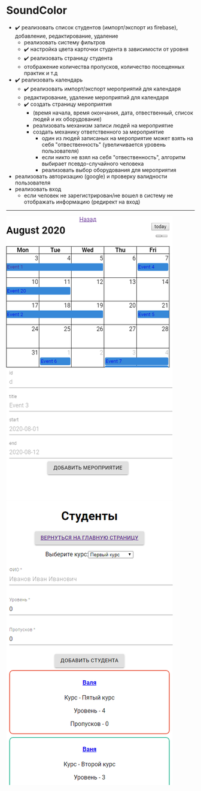 # SoundColor
- ✔️ реализовать список студентов (импорт/экспорт из firebase), добавление, редактирование, удаление
	- реализовать систему фильтров
	- ✔️ настройка цвета карточки студента в зависимости от уровня 
	- ✔️ реализовать страницу студента
	- отображение количества пропусков, количество посещенных практик и т.д
- ✔️ реализовать календарь 
	- ✔️ реализовать импорт/экспорт мероприятий для календаря
	- редактирование, удаление мероприятий для календаря
	- ✔️ создать страницу мероприятия 
		- (время начала, время окончания, дата, отвественный, список людей и их оборудование)
		- реализовать механизм записи людей	на мероприятие
		- создать механику ответственного за мероприятие 
			- один из людей записаных на мероприятие может взять на себя "отвественность" (увеличивается уровень пользователя)
			- если никто не взял на себя "отвественность", алгоритм выбирает псевдо-случайного человека
			- реализовать выбор оборудования для мероприятия
- реализовать авторизацию (google) и проверку валидности пользователя 
- реализовать вход 
	- если человек не зарегистрирован/не вошел в систему не отображать информацию (редирект на вход) 
---
![1](public/1.png)
![2](public/2.png)
